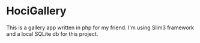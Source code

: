 # HociGallery

This is a gallery app written in php for my friend. I'm using Slim3 framework and a local SQLite db for this project.